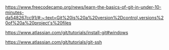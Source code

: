 https://www.freecodecamp.org/news/learn-the-basics-of-git-in-under-10-minutes-da548267cc91/#:~:text=Git%20is%20a%20version%2Dcontrol,versions%20of%20a%20project's%20files

https://www.atlassian.com/git/tutorials/install-git#windows

https://www.atlassian.com/git/tutorials/git-ssh
